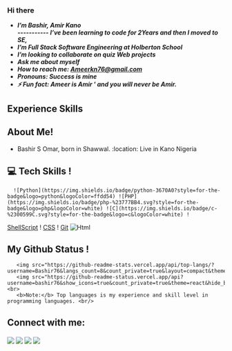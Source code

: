 ### Hi there  
<i><b>
-  I’m Bashir, Amir Kano  
----------- I’ve been learning to code for 2Years and then I moved to SE, 
- I’m Full Stack Software Engineering at  Holberton School 
-  I’m looking to collaborate on quiz Web projects 
-  Ask me about myself 
-  How to reach me: Ameerkn76@gmail.com 
-  Pronouns: Success is mine  
- ⚡ Fun fact:  Ameer  is Amir ' and you will never be Amir. 
</b></i>
##  Experience Skills  

##  About Me!
-  Bashir S Omar, born in Shawwal. 
:location: Live in Kano Nigeria  

## :computer: Tech Skills !
      ![Python](https://img.shields.io/badge/python-3670A0?style=for-the-badge&logo=python&logoColor=ffdd54) ![PHP](https://img.shields.io/badge/php-%23777BB4.svg?style=for-the-badge&logo=php&logoColor=white) ![C](https://img.shields.io/badge/c-%2300599C.svg?style=for-the-badge&logo=c&logoColor=white) !
[ShellScript](https://img.shields.io/badge/shell_script-%23121011.svg?style=for-the-badge&logo=gnu-bash&logoColor=white) !
[CSS](https://img.shields.io/badge/CSS3-1572B6?style=for-the-badge&logo=css3&logoColor=white) !
[Git](https://img.shields.io/badge/Git-F05032?style=for-the-badge&logo=git&logoColor=white) 
![Html](https://img.shields.io/badge/Html-F05032?style=for-the-badge&logo=Html&logoColor=white)</br>
##  My Github Status !
       <img src="https://github-readme-stats.vercel.app/api/top-langs/?username=Bashir76&langs_count=8&count_private=true&layout=compact&theme=react&hide_border=true&bg_color=0D1117"> 
       <img src="https://github-readme-status.vercel.app/api?username=bashir76&show_icons=true&count_private=true&theme=react&hide_border=true&bg_color=0D1117"> <br> 
       <b>Note:</b> Top languages is my experience and skill level in programming languages. <br/> 
## Connect with me: <p align="left"> 
<a href='https://wa.me/2348164808800?text=Assalamu-alaikum!,%20Hi%20My%20Name%20is'><img src='https://img.shields.io/badge/WhatsApp-25D366?style=for-the-badge&logo=whatsapp&logoColor=white' /></a> 
<a href='mailto:ameerkn76@gmail.com'>
<img src='https://img.shields.io/badge/Gmail-D14836?style=for-the-badge&logo=gmail&logoColor=white' /></a> 
<a href='https://www.linkedin.com/in/amir-kano-bk-5752b0239'>
<img src='https://img.shields.io/badge/LinkedIn-0077B5?style=for-the-badge&logo=linkedin&logoColor=white' /></a> <a href='https://twitter.com/ameersomar1'>
<img src='https://img.shields.io/badge/Twitter-1DA1F2?style=for-the-badge&logo=twitter&logoColor=white' /></a> </p>
